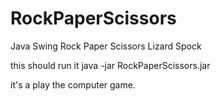 # RockPaperScissors
Java Swing Rock Paper Scissors Lizard Spock

this should run it
java -jar RockPaperScissors.jar

it's a play the computer game.
